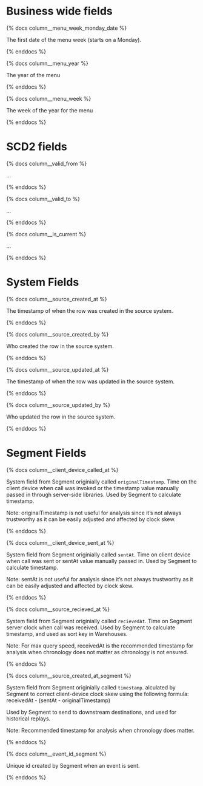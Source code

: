 # Business wide fields

{% docs column__menu_week_monday_date %}

The first date of the menu week (starts on a Monday).

{% enddocs %}

{% docs column__menu_year %}

The year of the menu

{% enddocs %}

{% docs column__menu_week %}

The week of the year for the menu

{% enddocs %}

# SCD2 fields
{% docs column__valid_from %}

...

{% enddocs %}

{% docs column__valid_to %}

...

{% enddocs %}

{% docs column__is_current %}

...

{% enddocs %}

# System Fields

{% docs column__source_created_at %}

The timestamp of when the row was created in the source system.

{% enddocs %}

{% docs column__source_created_by %}

Who created the row in the source system.

{% enddocs %}

{% docs column__source_updated_at %}

The timestamp of when the row was updated in the source system.

{% enddocs %}

{% docs column__source_updated_by %}

Who updated the row in the source system.

{% enddocs %}

# Segment Fields

{% docs column__client_device_called_at %}

System field from Segment originially called `originalTimestamp`. Time on the client device when call was invoked or the timestamp value manually passed in through server-side libraries. Used by Segment to calculate timestamp.

Note: originalTimestamp is not useful for analysis since it’s not always trustworthy as it can be easily adjusted and affected by clock skew.

{% enddocs %}

{% docs column__client_device_sent_at %}

System field from Segment originially called `sentAt`. Time on client device when call was sent or sentAt value manually passed in. Used by Segment to calculate timestamp.

Note: sentAt is not useful for analysis since it’s not always trustworthy as it can be easily adjusted and affected by clock skew.

{% enddocs %}

{% docs column__source_recieved_at %}

System field from Segment originially called `recievedAt`. Time on Segment server clock when call was received. Used by Segment to calculate timestamp, and used as sort key in Warehouses.

Note: For max query speed, receivedAt is the recommended timestamp for analysis when chronology does not matter as chronology is not ensured.

{% enddocs %}

{% docs column__source_created_at_segment %}

System field from Segment originially called `timestamp`. alculated by Segment to correct client-device clock skew using the following formula:
receivedAt - (sentAt - originalTimestamp)

Used by Segment to send to downstream destinations, and used for historical replays.

Note: Recommended timestamp for analysis when chronology does matter.

{% enddocs %}

{% docs column__event_id_segment %}

Unique id created by Segment when an event is sent.

{% enddocs %}
